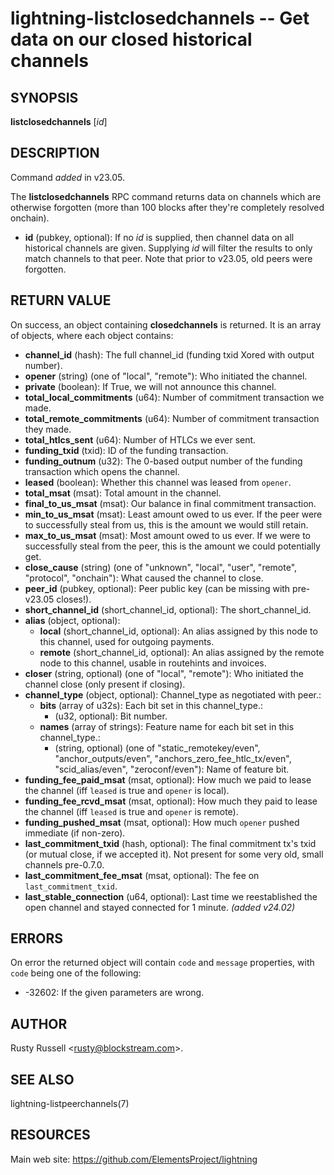 lightning-listclosedchannels -- Get data on our closed historical channels
==========================================================================

SYNOPSIS
--------

**listclosedchannels** [*id*] 

DESCRIPTION
-----------

Command *added* in v23.05.

The **listclosedchannels** RPC command returns data on channels which are otherwise forgotten (more than 100 blocks after they're completely resolved onchain).

- **id** (pubkey, optional): If no *id* is supplied, then channel data on all historical channels are given. Supplying *id* will filter the results to only match channels to that peer. Note that prior to v23.05, old peers were forgotten.

RETURN VALUE
------------

On success, an object containing **closedchannels** is returned. It is an array of objects, where each object contains:

- **channel\_id** (hash): The full channel\_id (funding txid Xored with output number).
- **opener** (string) (one of "local", "remote"): Who initiated the channel.
- **private** (boolean): If True, we will not announce this channel.
- **total\_local\_commitments** (u64): Number of commitment transaction we made.
- **total\_remote\_commitments** (u64): Number of commitment transaction they made.
- **total\_htlcs\_sent** (u64): Number of HTLCs we ever sent.
- **funding\_txid** (txid): ID of the funding transaction.
- **funding\_outnum** (u32): The 0-based output number of the funding transaction which opens the channel.
- **leased** (boolean): Whether this channel was leased from `opener`.
- **total\_msat** (msat): Total amount in the channel.
- **final\_to\_us\_msat** (msat): Our balance in final commitment transaction.
- **min\_to\_us\_msat** (msat): Least amount owed to us ever. If the peer were to successfully steal from us, this is the amount we would still retain.
- **max\_to\_us\_msat** (msat): Most amount owed to us ever. If we were to successfully steal from the peer, this is the amount we could potentially get.
- **close\_cause** (string) (one of "unknown", "local", "user", "remote", "protocol", "onchain"): What caused the channel to close.
- **peer\_id** (pubkey, optional): Peer public key (can be missing with pre-v23.05 closes!).
- **short\_channel\_id** (short\_channel\_id, optional): The short\_channel\_id.
- **alias** (object, optional):
  - **local** (short\_channel\_id, optional): An alias assigned by this node to this channel, used for outgoing payments.
  - **remote** (short\_channel\_id, optional): An alias assigned by the remote node to this channel, usable in routehints and invoices.
- **closer** (string, optional) (one of "local", "remote"): Who initiated the channel close (only present if closing).
- **channel\_type** (object, optional): Channel\_type as negotiated with peer.:
  - **bits** (array of u32s): Each bit set in this channel\_type.:
    - (u32, optional): Bit number.
  - **names** (array of strings): Feature name for each bit set in this channel\_type.:
    - (string, optional) (one of "static\_remotekey/even", "anchor\_outputs/even", "anchors\_zero\_fee\_htlc\_tx/even", "scid\_alias/even", "zeroconf/even"): Name of feature bit.
- **funding\_fee\_paid\_msat** (msat, optional): How much we paid to lease the channel (iff `leased` is true and `opener` is local).
- **funding\_fee\_rcvd\_msat** (msat, optional): How much they paid to lease the channel (iff `leased` is true and `opener` is remote).
- **funding\_pushed\_msat** (msat, optional): How much `opener` pushed immediate (if non-zero).
- **last\_commitment\_txid** (hash, optional): The final commitment tx's txid (or mutual close, if we accepted it). Not present for some very old, small channels pre-0.7.0.
- **last\_commitment\_fee\_msat** (msat, optional): The fee on `last_commitment_txid`.
- **last\_stable\_connection** (u64, optional): Last time we reestablished the open channel and stayed connected for 1 minute. *(added v24.02)*

ERRORS
------

On error the returned object will contain `code` and `message` properties, with `code` being one of the following:

- -32602: If the given parameters are wrong.

AUTHOR
------

Rusty Russell <<rusty@blockstream.com>>.

SEE ALSO
--------

lightning-listpeerchannels(7)

RESOURCES
---------

Main web site: <https://github.com/ElementsProject/lightning>
